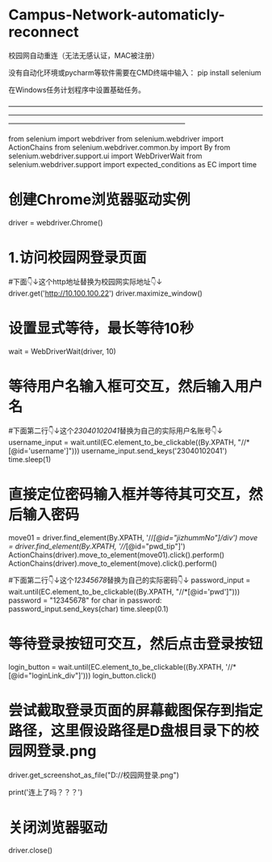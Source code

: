 # Campus-Network-automaticly-reconnect
校园网自动重连（无法无感认证，MAC被注册）

没有自动化环境或pycharm等软件需要在CMD终端中输入：
 pip install selenium

在Windows任务计划程序中设置基础任务。


—————————————————————————————————————————————————————————————————————————————————————————————————

from selenium import webdriver
from selenium.webdriver import ActionChains
from selenium.webdriver.common.by import By
from selenium.webdriver.support.ui import WebDriverWait
from selenium.webdriver.support import expected_conditions as EC
import time

# 创建Chrome浏览器驱动实例
driver = webdriver.Chrome()

# 1.访问校园网登录页面
#下面👇↓这个http地址替换为校园网实际地址👇↓
driver.get('http://10.100.100.22')
driver.maximize_window()

# 设置显式等待，最长等待10秒
wait = WebDriverWait(driver, 10)

# 等待用户名输入框可交互，然后输入用户名
#下面第二行👇↓这个*23040102041*替换为自己的实际用户名账号👇↓
username_input = wait.until(EC.element_to_be_clickable((By.XPATH, "//*[@id='username']")))
username_input.send_keys('23040102041')
time.sleep(1)

# 直接定位密码输入框并等待其可交互，然后输入密码

move01 = driver.find_element(By.XPATH, '//*[@id="jizhummNo"]/div')
move = driver.find_element(By.XPATH, '//*[@id="pwd_tip"]')
ActionChains(driver).move_to_element(move01).click().perform()
ActionChains(driver).move_to_element(move).click().perform()

#下面第二行👇↓这个*12345678*替换为自己的实际密码👇↓
password_input = wait.until(EC.element_to_be_clickable((By.XPATH, "//*[@id='pwd']")))
password = "12345678"
for char in password:
    password_input.send_keys(char)
    time.sleep(0.1)

# 等待登录按钮可交互，然后点击登录按钮
login_button = wait.until(EC.element_to_be_clickable((By.XPATH, '//*[@id="loginLink_div"]')))
login_button.click()

# 尝试截取登录页面的屏幕截图保存到指定路径，这里假设路径是D盘根目录下的校园网登录.png
driver.get_screenshot_as_file("D://校园网登录.png")

print('连上了吗？？？')

# 关闭浏览器驱动
driver.close()
